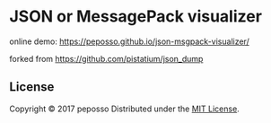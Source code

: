 JSON or MessagePack visualizer
======================

online demo: https://peposso.github.io/json-msgpack-visualizer/


forked from https://github.com/pistatium/json_dump


License
----------
Copyright &copy; 2017 peposso
Distributed under the [MIT License][mit].
 
[MIT]: http://www.opensource.org/licenses/mit-license.php
